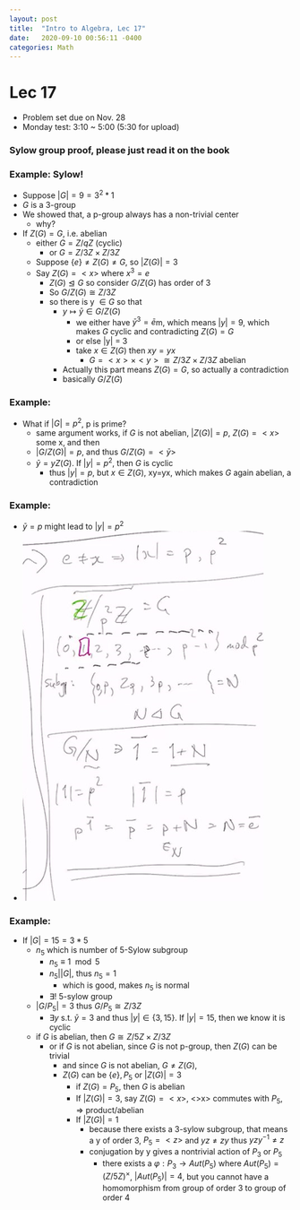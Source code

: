 ```yaml
---
layout: post
title:  "Intro to Algebra, Lec 17"
date:   2020-09-10 00:56:11 -0400
categories: Math
---
```

# Lec 17
* Problem set due on Nov. 28
* Monday test: 3:10 ~ 5:00 (5:30 for upload)
### Sylow group proof, please just read it on the book
### Example: Sylow!
* Suppose $|G| = 9 = 3^2 * 1$
* $G$ is a 3-group
* We showed that, a p-group always has a non-trivial center
  * why?
* If $Z(G) = G$, i.e. abelian
  * either $G = Z/qZ$ (cyclic)
    * or $G = Z/3Z \times Z/3Z$
  * Suppose $\{e\} \neq Z(G) \neq G$, so $|Z(G)| = 3$
  * Say $Z(G) = <x>$ where $x^3 = e$
    * $Z(G) \trianglelefteq G$ so consider $G/Z(G)$ has order of 3
    * So $G/Z(G) \cong Z/3Z$
    * so there is y $\in G$ so that
      * $y \mapsto \bar{y} \in G/Z(G)$
        * we either have $\bar{y}^3 = \bar{e}$m, which means $|y| = 9$, which makes $G$ cyclic and contradicting $Z(G) = G$
        * or else |y| = 3
        * take $x \in Z(G)$ then $xy = yx$
          * $G = <x> \times <y> \cong Z/3Z \times Z/3Z$ abelian
      * Actually this part means $Z(G) = G$, so actually a contradiction
      * basically $G/Z(G)$ 
### Example:
* What if $|G| = p^2$, p is prime?
  * same argument works, if $G$ is not abelian, $|Z(G)| = p$, $Z(G) = <x>$ some x, and then 
  * $|G/Z(G)| = p$, and thus $G/Z(G) = <\bar{y}>$
  * $\bar{y} = y Z(G)$. If $|y| = p^2$, then $G$ is cyclic
    * thus $|y| = p$, but $x \in Z(G)$, xy=yx, which makes $G$ again abelian, a contradiction
### Example:
* $\bar{y} = p$ might lead to $|y| = p^2$
* ![](../assets/img/2020-11-19-16-47-06.png)

### Example:
* If $|G| = 15 = 3*5$
  * $n_5$ which is number of 5-Sylow subgroup
    * $n_5 \equiv 1 \mod 5$
    * $n_5  | |G|$, thus $n_5 = 1$
      * which is good, makes $n_5$ is normal
    * $\exists !$ 5-sylow group
  * $|G/P_5| = 3$ thus $G/P_5 \cong Z/3Z$
    * $\exists y$ s.t. $\bar{y} = 3$ and thus $|y| \in \{3,15\}$. If $|y| = 15$, then we know it is cyclic
  * if $G$ is abelian, then $G \cong Z/5Z \times Z/3Z$
    * or if $G$ is not abelian, since $G$ is not p-group, then $Z(G)$ can be trivial
      * and since $G$ is not abelian, $G \neq Z(G)$,
      * $Z(G)$ can be $\{e\}, P_5$ or $|Z(G)| = 3$
        * if $Z(G) = P_5$, then $G$ is abelian
        * If $|Z(G)| = 3$, say $Z(G) = <x>$, <>x> commutes with $P_5$, => product/abelian
        * If $|Z(G)| = 1$
            * because there exists a 3-sylow subgroup, that means a y of order 3, $P_5=<z>$ and $yz \neq zy$ thus $yzy^{-1} \neq z$
            * conjugation by y gives a nontrivial action of $P_3$ or $P_5$
              * there exists a $\varphi : P_3 \rightarrow Aut(P_5)$ where $Aut(P_5) = (Z/5Z)^\times$, $|Aut(P_5)| = 4$, but you cannot have a homomorphism from group of order 3 to group of order 4